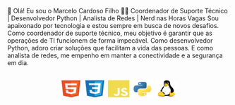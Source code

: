 👋 Olá! Eu sou o Marcelo Cardoso Filho
🧑‍💻 Coordenador de Suporte Técnico | Desenvolvedor Python | Analista de Redes | Nerd nas Horas Vagas
Sou apaixonado por tecnologia e estou sempre em busca de novos desafios. Como coordenador de suporte técnico, meu objetivo é garantir que as operações de TI funcionem de forma impecável. Como desenvolvedor Python, adoro criar soluções que facilitam a vida das pessoas. E como analista de redes, me empenho em manter a conectividade e a segurança em dia.

<div align="center" style="display: inline_block"><br> <img align="center" alt="HTML" height="40" width="50" src="https://raw.githubusercontent.com/devicons/devicon/master/icons/html5/html5-original.svg"> <img align="center" alt="CSS" height="40" width="50" src="https://raw.githubusercontent.com/devicons/devicon/master/icons/css3/css3-original.svg"> <img align="center" alt="JavaScript" height="40" width="50" src="https://raw.githubusercontent.com/devicons/devicon/master/icons/javascript/javascript-plain.svg"> <img align="center" alt="Python" height="40" width="50" src="https://raw.githubusercontent.com/devicons/devicon/master/icons/python/python-original.svg"> <img align="center" alt="Linux" height="40" width="50" src="https://raw.githubusercontent.com/devicons/devicon/master/icons/linux/linux-original.svg"> </div>
